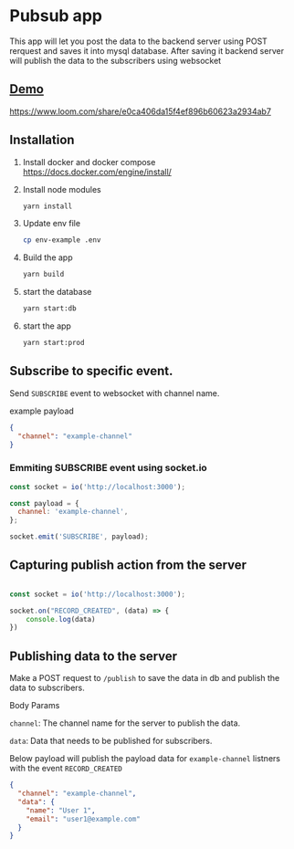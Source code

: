 # Pubsub app

This app will let you post the data to the backend server using POST rerquest and saves it into mysql database.
After saving it backend server will publish the data to the subscribers using websocket

## [Demo](https://www.loom.com/share/e0ca406da15f4ef896b60623a2934ab7)

https://www.loom.com/share/e0ca406da15f4ef896b60623a2934ab7

## Installation

1. Install docker and docker compose https://docs.docker.com/engine/install/

2. Install node modules
   ```sh
   yarn install
   ```
3. Update env file

   ```sh
   cp env-example .env
   ```

4. Build the app

   ```sh
   yarn build
   ```

5. start the database

   ```sh
   yarn start:db
   ```

6. start the app
   ```sh
   yarn start:prod
   ```

## Subscribe to specific event.

Send `SUBSCRIBE` event to websocket with channel name.

example payload

```json
{
  "channel": "example-channel"
}
```

### Emmiting SUBSCRIBE event using socket.io

```javascript
const socket = io('http://localhost:3000');

const payload = {
  channel: 'example-channel',
};

socket.emit('SUBSCRIBE', payload);
```


## Capturing publish action from the server

```javascript

const socket = io('http://localhost:3000');

socket.on("RECORD_CREATED", (data) => {
    console.log(data)
})
```


## Publishing data to the server

Make a POST request to `/publish` to save the data in db and publish the data to subscribers.

Body Params

`channel`: The channel name for the server to publish the data.

`data`: Data that needs to be published for subscribers.

Below payload will publish the payload data for `example-channel` listners with the event `RECORD_CREATED`

```json
{
  "channel": "example-channel",
  "data": {
    "name": "User 1",
    "email": "user1@example.com"
  }
}
```
